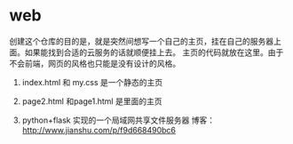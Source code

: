 # web

创建这个仓库的目的是，就是突然间想写一个自己的主页，挂在自己的服务器上面。如果能找到合适的云服务的话就顺便挂上去。
主页的代码就放在这里。由于不会前端，网页的风格也只能是没有设计的风格。

1. index.html 和 my.css 是一个静态的主页

2. page2.html 和page1.html 是里面的主页

3. python+flask 实现的一个局域网共享文件服务器
    博客：http://www.jianshu.com/p/f9d668490bc6

